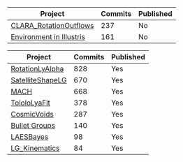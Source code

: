 | Project | Commits | Published|
| -------- |------- | ---- |
|[CLARA_RotationOutflows](https://github.com/astroandes/CLARA_RotationOutflows) | 237| No|
|[Environment in Illustris](https://github.com/jdprada1760/Cornell_Summer) | 161 | No |

| Project | Commits | Published|
| -------- |------- | ---- |
|[RotationLyAlpha](https://github.com/jngaravitoc/RotationLyAlpha)|828| Yes|
|[SatelliteShapeLG](https://github.com/astroandes/SatelliteShapeLG)| 670 | Yes |
|[MACH](https://github.com/astroandes/MACH)| 668 | Yes|
|[TololoLyaFit](https://github.com/astroandes/tololo-lya-fit)| 378| Yes|
|[CosmicVoids](https://github.com/sbustamante/CosmicVoidsPaper)|287| Yes|
|[Bullet Groups](https://github.com/Fernandez-Trincado/Bullet_Groups-2014)| 140 | Yes |
|[LAESBayes](https://github.com/astroandes/LAEsBayes)| 98| Yes|
|[LG_Kinematics](https://github.com/astroandes/LG_Kinematics)| 84 | Yes|
